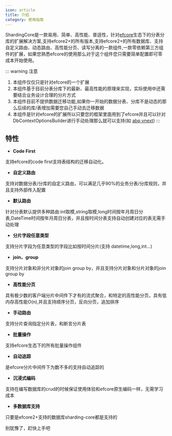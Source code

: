 ```yaml
---
icon: article
title: 介绍
category: 使用指南
---
```




ShardingCore是一款易用、简单、高性能、普适性，针对[efcore](https://github.com/dotnet/efcore)生态下的分表分库的扩展解决方案,支持efcore2+的所有版本,支持efcore2+的所有数据库、支持自定义路由、动态路由、高性能分页、读写分离的一款组件,一款零依赖第三方组件的扩展，如果您熟悉efcore的使用那么对于这个组件您只需要简单配置即可零成本开始使用。

::: warning 注意
1. 本组件仅仅只是针对efcore的一个扩展
2. 本组件基于目前分表分库下的最新、最高性能的原理来实现，实际使用中还需要结合业务设计合理的分片方式
3. 本组件目前不提供数据迁移功能,如果你一开始的数据分表、分库不是动态的那么后续的库/表增加需要您自己手动去迁移数据
4. 本组件是针对efcore的扩展所以只要您的框架里面用到了efcore并且可以针对DbContextOptionsBuilder进行手动处理那么就可以支持(如 [abp vnext](https://github.com/abpframework/abp))
:::



## 特性
* **Code First**

支持efcore的code first支持表结构的迁移自动化。

* **自定义路由**

支持对数据分表/分库的自定义路由，可以满足几乎90%的业务分表/分库规则，并且支持外部传入配置

* **默认路由**

针对分表默认提供多种路由:int取模,string取模,long时间按年月周日分表,DateTime时间按年月周日分表，并且按时间分表支持自动创建对应的表无需手动处理

* **分片字段任意类型**

支持分片字段为任意类型的字段比如按时间分片(支持 datetime,long,int...)

* **join、group**

支持分片对象和非分片对象的join group by，并且支持分片对象和分片对象的join group by

* **高性能分页**

具有极少数的客户端分片中间件下才有的流式聚合，和特定的高性能分页，具有低内存高性能O(n),并且支持顺序分页，反向分页，追加排序

* **手动路由**

支持分片查询指定分片表，和断言分片表

* **批量操作**

支持efcore生态下的所有批量操作组件

* **自动追踪**

是efcore分片中间件下为数不多的支持自动追踪的

* **沉浸式编码**

支持在编写数据库的crud的时候保证使用体验和efcore原生编码一样，无需学习成本

* **多数据库支持**

只要是efcore2+支持的数据库sharding-core都是支持的


别犹豫了，赶快上手吧